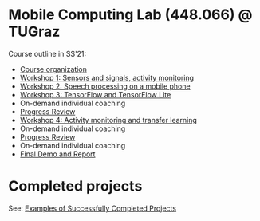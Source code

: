 # Mobile Computing Lab (448.066) @ TUGraz

Course outline in SS'21:

- [Course organization](https://github.com/osaukh/mobile_computing_lab/blob/master/2021-03-17__Course_Organization.ipynb)
- [Workshop 1: Sensors and signals, activity monitoring](https://github.com/osaukh/mobile_computing_lab/blob/master/2021-03-17__WS1_0__Sensors_and_Signals.ipynb)
- [Workshop 2: Speech processing on a mobile phone](https://github.com/osaukh/mobile_computing_lab/blob/master/2021-03-24__WS2_0__Speech_Processing.ipynb)
- [Workshop 3: TensorFlow and TensorFlow Lite](https://github.com/osaukh/mobile_computing_lab/blob/master/2021-04-24__WS3_0__TensorFlow.ipynb)
- On-demand individual coaching
- [Progress Review](https://github.com/osaukh/mobile_computing_lab/blob/master/2021-05-05__Progress_Review.ipynb)
- [Workshop 4: Activity monitoring and transfer learning](https://github.com/osaukh/mobile_computing_lab/blob/master/2021-04-28__WS4_0__Transfer_Learning.ipynb)
- On-demand individual coaching
- [Progress Review](https://github.com/osaukh/mobile_computing_lab/blob/master/2021-06-02__Progress_Review.ipynb)
- On-demand individual coaching
- [Final Demo and Report](https://github.com/osaukh/mobile_computing_lab/blob/master/2021-06-23__Final_Demo_and_Report.ipynb)


# Completed projects
See: [Examples of Successfully Completed Projects](http://www.olgasaukh.com/mcl.html)
